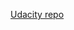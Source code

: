 
[Udacity repo](https://github.com/udacity/cd0461-building-computer-vision-solutions-with-azure-exercises/tree/main/resources/cognito-corp-docs)
